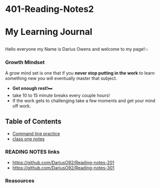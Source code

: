 # 401-Reading-Notes2

# My Learning Journal 

##
Hello everyone my Name is Darius Owens and welcome to my page!:boom:
### Growth Mindset
A grow mind set is one that if you **never stop putting in the work** to learn something new you will eventually master that subject.  

- **Get enough rest!**:bed:
- take 10 to 15 minute breaks every couple hours!
- If the work gets to challenging take a few moments and get your mind off work.

## Table of Contents
- [Command line practice](CommandLine.md)
- [class one notes](dayonereadingnotes.md)



### READING NOTES links
- https://github.com/DariusO92/Reading-notes-201
- https://github.com/DariusO92/Reading-notes-301

### Reasources 
